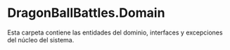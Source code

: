 # DragonBallBattles.Domain

Esta carpeta contiene las entidades del dominio, interfaces y excepciones del núcleo del sistema.
